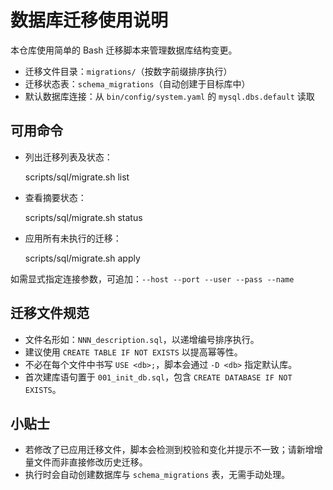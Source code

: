 # 数据库迁移使用说明

本仓库使用简单的 Bash 迁移脚本来管理数据库结构变更。

- 迁移文件目录：`migrations/`（按数字前缀排序执行）
- 迁移状态表：`schema_migrations`（自动创建于目标库中）
- 默认数据库连接：从 `bin/config/system.yaml` 的 `mysql.dbs.default` 读取

## 可用命令

- 列出迁移列表及状态：

  scripts/sql/migrate.sh list

- 查看摘要状态：

  scripts/sql/migrate.sh status

- 应用所有未执行的迁移：

  scripts/sql/migrate.sh apply

如需显式指定连接参数，可追加：`--host --port --user --pass --name`

## 迁移文件规范

- 文件名形如：`NNN_description.sql`，以递增编号排序执行。
- 建议使用 `CREATE TABLE IF NOT EXISTS` 以提高幂等性。
- 不必在每个文件中书写 `USE <db>;`，脚本会通过 `-D <db>` 指定默认库。
- 首次建库语句置于 `001_init_db.sql`，包含 `CREATE DATABASE IF NOT EXISTS`。

## 小贴士

- 若修改了已应用迁移文件，脚本会检测到校验和变化并提示不一致；请新增增量文件而非直接修改历史迁移。
- 执行时会自动创建数据库与 `schema_migrations` 表，无需手动处理。
